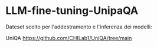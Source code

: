 # LLM-fine-tuning-UnipaQA

Dateset scelto per l'addestramento e l'inferenza dei modelli:

UniQA
https://github.com/CHILab1/UniQA/tree/main
